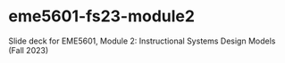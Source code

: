 # eme5601-fs23-module2
  Slide deck for EME5601, Module 2: Instructional Systems Design Models (Fall 2023) 
